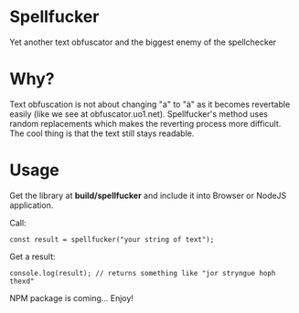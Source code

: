 Spellfucker 
============
Yet another text obfuscator and the biggest enemy of the spellchecker

Why?
=========

Text obfuscation is not about changing "a" to "à" as it becomes revertable easily (like we see at obfuscator.uo1.net). Spellfucker's method uses random replacements which makes the reverting process more difficult. The cool thing is that the text still stays readable.

Usage
===========

Get the library at **build/spellfucker** and include it into Browser or NodeJS application.

Call:

```const result = spellfucker("your string of text");```

Get a result:

```console.log(result); // returns something like "jor stryngue hoph thexd"```

NPM package is coming... Enjoy!